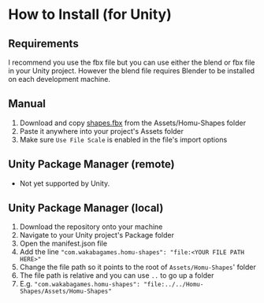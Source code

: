 # How to Install (for Unity)

## Requirements

I recommend you use the fbx file but you can use either the blend or fbx file in your Unity project. However the blend file requires Blender to be installed on each development machine.

## Manual

1. Download and copy [shapes.fbx](Assets/Homu-Shapes/shapes.fbx) from the Assets/Homu-Shapes folder
2. Paste it anywhere into your project's Assets folder
3. Make sure `Use File Scale` is enabled in the file's import options

## Unity Package Manager (remote)

* Not yet supported by Unity.

## Unity Package Manager (local)

1. Download the repository onto your machine
2. Navigate to your Unity project's Package folder
3. Open the manifest.json file
4. Add the line `"com.wakabagames.homu-shapes": "file:<YOUR FILE PATH HERE>"`
5. Change the file path so it points to the root of `Assets/Homu-Shapes`' folder
6. The file path is relative and you can use `..` to go up a folder
7. E.g. `"com.wakabagames.homu-shapes": "file:../../Homu-Shapes/Assets/Homu-Shapes"`